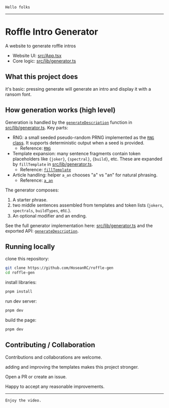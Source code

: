 `Hello folks`

---

# Roffle Intro Generator

A website to generate roffle intros

- Website UI: [src/App.tsx](src/App.tsx)
- Core logic: [src/lib/generator.ts](src/lib/generator.ts)

## What this project does

it's basic: pressing generate will generate an intro and display it with a ransom font.

## How generation works (high level)

Generation is handled by the [`generateDescription`](src/lib/generator.ts) function in [src/lib/generator.ts](src/lib/generator.ts). Key parts:

- RNG: a small seeded pseudo-random PRNG implemented as the [`RNG` class](src/lib/generator.ts). It supports deterministic output when a seed is provided.
  - Reference: [`RNG`](src/lib/generator.ts)
- Template expansion: many sentence fragments contain token placeholders like `{joker}`, `{spectral}`, `{build}`, etc. These are expanded by `fillTemplate` in [src/lib/generator.ts](src/lib/generator.ts).
  - Reference: [`fillTemplate`](src/lib/generator.ts)
- Article handling: helper `a_an` chooses "a" vs "an" for natural phrasing.
  - Reference: [`a_an`](src/lib/generator.ts)

The generator composes:

1. A starter phrase.
2. two middle sentences assembled from templates and token lists (`jokers`, `spectrals`, `buildTypes`, etc.).
3. An optional modifier and an ending.

See the full generator implementation here: [src/lib/generator.ts](src/lib/generator.ts) and the exported API: [`generateDescription`](src/lib/generator.ts).

## Running locally

clone this repository:

```bash
git clone https://github.com/HoseanRC/roffle-gen
cd roffle-gen
```

install libraries:

```bash
pnpm install
```

run dev server:

```bash
pnpm dev
```

build the page:

```bash
pnpm dev
```

## Contributing / Collaboration

Contributions and collaborations are welcome.

adding and improving the templates makes this project stronger.

Open a PR or create an issue.

Happy to accept any reasonable improvements.

---

`Enjoy the video.`
